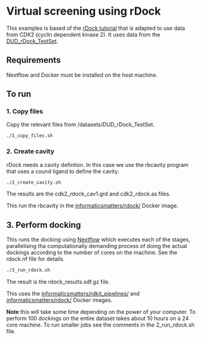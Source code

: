 # Virtual screening using rDock

This examples is based of the [rDock tutorial](http://rdock.sourceforge.net/docking-in-3-steps/)
that is adapted to use data from CDK2 (cyclin dependent kinase 2).
It uses data from the [DUD_rDock_TestSet](http://rdock.sourceforge.net/validation-sets/).

## Requirements

Nextflow and Docker must be installed on the host machine.

## To run 

### 1. Copy files

Copy the relevant files from /datasets/DUD_rDock_TestSet.

```sh
./1_copy_files.sh
```

### 2. Create cavity

rDock needs a cavity defintion. In this case we use the rbcavity program that uses a cound ligand to define the 
cavity.

```sh
./2_create_cavity.sh
```

The results are the cdk2_rdock_cav1.grd and cdk2_rdock.as files.

This run the rbcavity in the [informaticsmatters/rdock/](https://hub.docker.com/r/informaticsmatters/rdock/) 
Docker image.

## 3. Perform docking

This runs the docking using [Nextflow](http://nextflow.io) which executes each of the stages, parallelising
tha computationally demanding process of doing the actual dockings according to the number of cores on the machine.
See the rdock.nf file for details.

```sh
./3_run_rdock.sh
```
The result is the rdock_results.sdf.gz file.

This uses the [informaticsmatters/rdkit_pipelines/](https://hub.docker.com/r/informaticsmatters/rdkit_pipelines/) 
and [informaticsmatters/rdock/](https://hub.docker.com/r/informaticsmatters/rdock/) 
Docker images.

**Note** this will take some time depending on the power of your computer.
To perform 100 dockings on the entire dataset takes about 10 hours on a 24 core machine.
To run smaller jobs see the comments in the 2_run_rdock.sh file.

